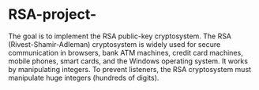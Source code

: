 # RSA-project-
The goal is to implement the RSA public-key cryptosystem. The RSA (Rivest-Shamir-Adleman) cryptosystem is widely used for secure communication in browsers, bank ATM machines, credit card machines, mobile phones, smart cards, and the Windows operating system. It works by manipulating integers. To prevent listeners, the RSA cryptosystem must manipulate huge integers (hundreds of digits).
